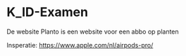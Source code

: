 # K_ID-Examen

De website Planto is een website voor een abbo op planten

Insperatie: https://www.apple.com/nl/airpods-pro/
